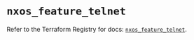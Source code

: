 # `nxos_feature_telnet`

Refer to the Terraform Registry for docs: [`nxos_feature_telnet`](https://registry.terraform.io/providers/ciscodevnet/nxos/0.5.10/docs/resources/feature_telnet).
